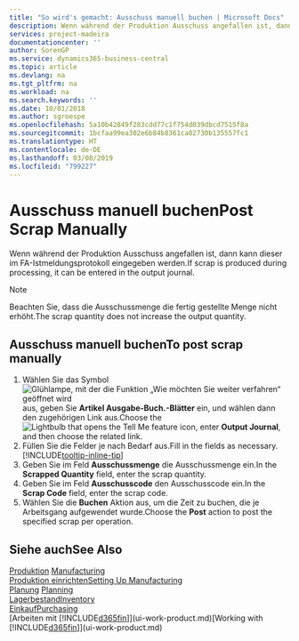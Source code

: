 ```yaml
---
title: "So wird's gemacht: Ausschuss manuell buchen | Microsoft Docs"
description: Wenn während der Produktion Ausschuss angefallen ist, dann kann dieser im FA-Istmeldungsprotokoll eingegeben werden. Beachten Sie, dass die Ausschussmenge die fertig gestellte Menge nicht erhöht.
services: project-madeira
documentationcenter: ''
author: SorenGP
ms.service: dynamics365-business-central
ms.topic: article
ms.devlang: na
ms.tgt_pltfrm: na
ms.workload: na
ms.search.keywords: ''
ms.date: 10/01/2018
ms.author: sgroespe
ms.openlocfilehash: 5a10b42849f283cdd77c1f754d039dbcd7515f8a
ms.sourcegitcommit: 1bcfaa99ea302e6b84b8361ca02730b135557fc1
ms.translationtype: HT
ms.contentlocale: de-DE
ms.lasthandoff: 03/08/2019
ms.locfileid: "799227"
---
```

# <a name="post-scrap-manually"></a><span data-ttu-id="47d80-104">Ausschuss manuell buchen</span><span class="sxs-lookup"><span data-stu-id="47d80-104">Post Scrap Manually</span></span>
<span data-ttu-id="47d80-105">Wenn während der Produktion Ausschuss angefallen ist, dann kann dieser im FA-Istmeldungsprotokoll eingegeben werden.</span><span class="sxs-lookup"><span data-stu-id="47d80-105">If scrap is produced during processing, it can be entered in the output journal.</span></span> 

> [!NOTE]
> <span data-ttu-id="47d80-106">Beachten Sie, dass die Ausschussmenge die fertig gestellte Menge nicht erhöht.</span><span class="sxs-lookup"><span data-stu-id="47d80-106">The scrap quantity does not increase the output quantity.</span></span>  

## <a name="to-post-scrap-manually"></a><span data-ttu-id="47d80-107">Ausschuss manuell buchen</span><span class="sxs-lookup"><span data-stu-id="47d80-107">To post scrap manually</span></span>  
1. <span data-ttu-id="47d80-108">Wählen Sie das Symbol ![Glühlampe, mit der die Funktion „Wie möchten Sie weiter verfahren“ geöffnet wird](media/ui-search/search_small.png "Wie möchten Sie weiter verfahren?") aus, geben Sie **Artikel Ausgabe-Buch.-Blätter** ein, und wählen dann den zugehörigen Link aus.</span><span class="sxs-lookup"><span data-stu-id="47d80-108">Choose the ![Lightbulb that opens the Tell Me feature](media/ui-search/search_small.png "Tell me what you want to do") icon, enter **Output Journal**, and then choose the related link.</span></span>  
2. <span data-ttu-id="47d80-109">Füllen Sie die Felder je nach Bedarf aus.</span><span class="sxs-lookup"><span data-stu-id="47d80-109">Fill in the fields as necessary.</span></span> [!INCLUDE[tooltip-inline-tip](includes/tooltip-inline-tip_md.md)]  
3. <span data-ttu-id="47d80-110">Geben Sie im Feld **Ausschussmenge** die Ausschussmenge ein.</span><span class="sxs-lookup"><span data-stu-id="47d80-110">In the **Scrapped Quantity** field, enter the scrap quantity.</span></span>  
4. <span data-ttu-id="47d80-111">Geben Sie im Feld **Ausschusscode** den Ausschusscode ein.</span><span class="sxs-lookup"><span data-stu-id="47d80-111">In the **Scrap Code** field, enter the scrap code.</span></span>  
5. <span data-ttu-id="47d80-112">Wählen Sie die **Buchen** Aktion aus, um die Zeit zu buchen, die je Arbeitsgang aufgewendet wurde.</span><span class="sxs-lookup"><span data-stu-id="47d80-112">Choose the **Post** action to post the specified scrap per operation.</span></span>  

## <a name="see-also"></a><span data-ttu-id="47d80-113">Siehe auch</span><span class="sxs-lookup"><span data-stu-id="47d80-113">See Also</span></span>  
<span data-ttu-id="47d80-114">[Produktion](production-manage-manufacturing.md)  </span><span class="sxs-lookup"><span data-stu-id="47d80-114">[Manufacturing](production-manage-manufacturing.md)  </span></span>  
[<span data-ttu-id="47d80-115">Produktion einrichten</span><span class="sxs-lookup"><span data-stu-id="47d80-115">Setting Up Manufacturing</span></span>](production-configure-production-processes.md)  
<span data-ttu-id="47d80-116">[Planung](production-planning.md)    </span><span class="sxs-lookup"><span data-stu-id="47d80-116">[Planning](production-planning.md)    </span></span>  
[<span data-ttu-id="47d80-117">Lagerbestand</span><span class="sxs-lookup"><span data-stu-id="47d80-117">Inventory</span></span>](inventory-manage-inventory.md)  
[<span data-ttu-id="47d80-118">Einkauf</span><span class="sxs-lookup"><span data-stu-id="47d80-118">Purchasing</span></span>](purchasing-manage-purchasing.md)  
<span data-ttu-id="47d80-119">[Arbeiten mit [!INCLUDE[d365fin](includes/d365fin_md.md)]](ui-work-product.md)</span><span class="sxs-lookup"><span data-stu-id="47d80-119">[Working with [!INCLUDE[d365fin](includes/d365fin_md.md)]](ui-work-product.md)</span></span>
